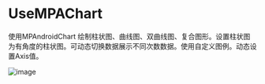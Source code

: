 # UseMPAChart
使用MPAndroidChart 绘制柱状图、曲线图、双曲线图、复合图形。设置柱状图为有角度的柱状图。可动态切换数据展示不同次数数据。使用自定义图例。动态设置Axis值。

![image](https://github.com/Altman29/UseMPAChart/blob/master/0623_1527.gif)